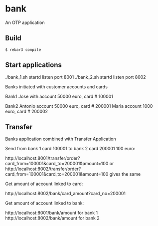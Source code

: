 bank
=====

An OTP application

Build
-----

    $ rebar3 compile


Start applications
-----
  ./bank_1.sh startd     listen port 8001
  ./bank_2.sh startd     listen port 8002

Banks initiated with customer accounts and cards

Bank1  Jose with account 50000 euro, card # 100001

Bank2  Antonio account 50000 euro, card # 200001
       Maria   account 1000 euro,  card # 200002

Transfer
-----

Banks application combined with Transfer Application

Send from bank 1 card 100001 to bank 2 card 200001 100 euro:

http://localhost:8001/transfer/order?card_from=100001&card_to=200001&amount=100
or
http://localhost:8002/transfer/order?card_from=100001&card_to=200001&amount=100
gives the same

Get amount of account linked to card:

http://localhost:8002/bank/card_amount?card_no=200001

Get amount of account linked to bank:

http://localhost:8001/bank/amount   for bank 1
http://localhost:8002/bank/amount   for bank 2